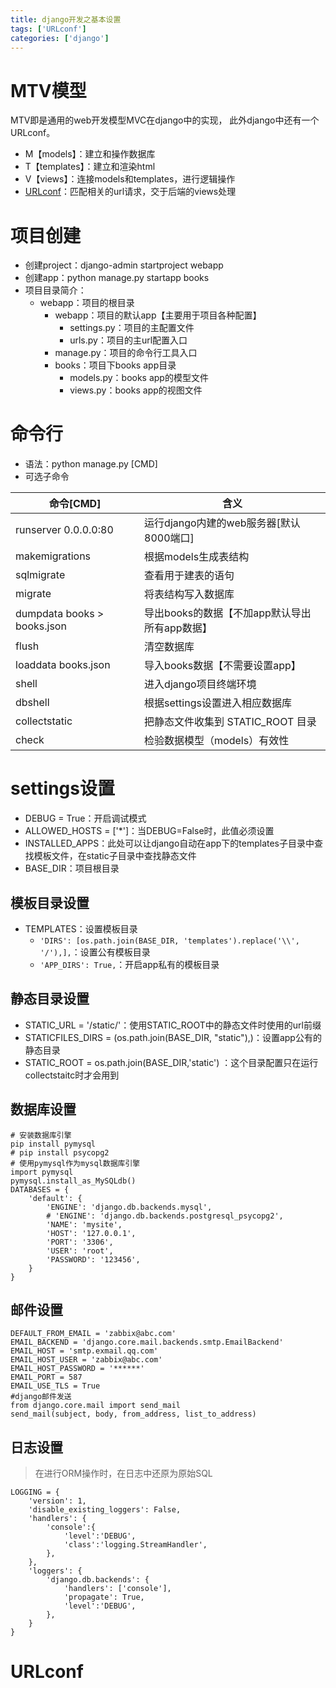 ```yaml
---
title: django开发之基本设置
tags: ['URLconf']
categories: ['django']
---
```

# MTV模型
MTV即是通用的web开发模型MVC在django中的实现，  此外django中还有一个URLconf。

* M【models】：建立和操作数据库
* T【templates】：建立和渲染html
* V【views】：连接models和templates，进行逻辑操作
* [URLconf](#URLconf)：匹配相关的url请求，交于后端的views处理

# 项目创建
* 创建project：django-admin startproject webapp
* 创建app：python manage.py startapp books
* 项目目录简介：
    - webapp：项目的根目录
        + webapp：项目的默认app【主要用于项目各种配置】
            * settings.py：项目的主配置文件
            * urls.py：项目的主url配置入口
        + manage.py：项目的命令行工具入口
        + books：项目下books app目录
            * models.py：books app的模型文件
            * views.py：books app的视图文件

# 命令行
* 语法：python manage.py [CMD]
* 可选子命令

|          命令[CMD]          |                      含义                     |
|-----------------------------|-----------------------------------------------|
| runserver 0.0.0.0:80        | 运行django内建的web服务器[默认8000端口]       |
| makemigrations              | 根据models生成表结构                          |
| sqlmigrate                  | 查看用于建表的语句                            |
| migrate                     | 将表结构写入数据库                            |
| dumpdata books > books.json | 导出books的数据【不加app默认导出所有app数据】 |
| flush                       | 清空数据库                                    |
| loaddata books.json         | 导入books数据【不需要设置app】                |
| shell                       | 进入django项目终端环境                        |
| dbshell                     | 根据settings设置进入相应数据库                |
| collectstatic               | 把静态文件收集到 STATIC_ROOT 目录         |
| check                       | 检验数据模型（models）有效性                  |

# settings设置
* DEBUG = True：开启调试模式
* ALLOWED_HOSTS = ['*']：当DEBUG=False时，此值必须设置
* INSTALLED_APPS：此处可以让django自动在app下的templates子目录中查找模板文件，在static子目录中查找静态文件
* BASE_DIR：项目根目录

## 模板目录设置
* TEMPLATES：设置模板目录
    - `'DIRS': [os.path.join(BASE_DIR, 'templates').replace('\\', '/'),],`：设置公有模板目录
    - `'APP_DIRS': True,`：开启app私有的模板目录

## 静态目录设置
* STATIC_URL = '/static/'：使用STATIC_ROOT中的静态文件时使用的url前缀
* STATICFILES_DIRS = (os.path.join(BASE_DIR, "static"),)：设置app公有的静态目录
* STATIC_ROOT = os.path.join(BASE_DIR,'static') ：这个目录配置只在运行collectstaitc时才会用到

## 数据库设置
```
# 安装数据库引擎
pip install pymysql
# pip install psycopg2
# 使用pymysql作为mysql数据库引擎
import pymysql
pymysql.install_as_MySQLdb()
DATABASES = {
    'default': {
        'ENGINE': 'django.db.backends.mysql',
        # 'ENGINE': 'django.db.backends.postgresql_psycopg2',
        'NAME': 'mysite',
        'HOST': '127.0.0.1',
        'PORT': '3306',
        'USER': 'root',
        'PASSWORD': '123456',
    }
}
```
## 邮件设置
```
DEFAULT_FROM_EMAIL = 'zabbix@abc.com'
EMAIL_BACKEND = 'django.core.mail.backends.smtp.EmailBackend'
EMAIL_HOST = 'smtp.exmail.qq.com'
EMAIL_HOST_USER = 'zabbix@abc.com'
EMAIL_HOST_PASSWORD = '******'
EMAIL_PORT = 587
EMAIL_USE_TLS = True
#django邮件发送
from django.core.mail import send_mail
send_mail(subject, body, from_address, list_to_address)
```
## 日志设置
>在进行ORM操作时，在日志中还原为原始SQL

```
LOGGING = {
    'version': 1,
    'disable_existing_loggers': False,
    'handlers': {
        'console':{
            'level':'DEBUG',
            'class':'logging.StreamHandler',
        },
    },
    'loggers': {
        'django.db.backends': {
            'handlers': ['console'],
            'propagate': True,
            'level':'DEBUG',
        },
    }
}
```
# URLconf

